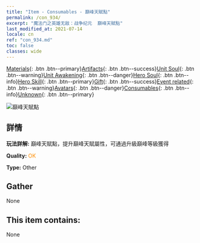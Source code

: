 ```yaml
---
title: "Item - Consumables - 巔峰天賦點"
permalink: /con_934/
excerpt: "魔法门之英雄无敌：战争纪元  巔峰天賦點"
last_modified_at: 2021-07-14
locale: cn
ref: "con_934.md"
toc: false
classes: wide
---
```

 [Materials](/ItemsCN/){: .btn .btn--primary}[Artifacts](/ItemsCN/Artifacts/){: .btn .btn--success}[Unit Soul](/ItemsCN/UnitSoul/){: .btn .btn--warning}[Unit Awakening](/ItemsCN/UnitAwakening/){: .btn .btn--danger}[Hero Soul](/ItemsCN/HeroSoul/){: .btn .btn--info}[Hero Skill](/ItemsCN/HeroSkill/){: .btn .btn--primary}[Gift](/ItemsCN/Gift/){: .btn .btn--success}[Event related](/ItemsCN/Events/){: .btn .btn--warning}[Avatars](/ItemsCN/Avatars/){: .btn .btn--danger}[Consumables](/ItemsCN/Consumables/){: .btn .btn--info}[Unknown](/ItemsCN/Unknown/){: .btn .btn--primary}

 ![巔峰天賦點](/images/t/i_40022.png)

## 詳情
 **玩法詳解:** 巔峰天賦點，提升巔峰天賦屬性，可通過升級巔峰等級獲得

 **Quality:** <span style="color: #FF8C00">OK</span>

 **Type:** Other

## Gather

  None

## This item contains:

  None

